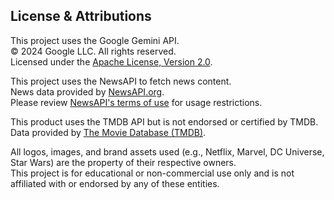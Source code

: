 

## License & Attributions

This project uses the Google Gemini API.  
© 2024 Google LLC. All rights reserved.  
Licensed under the [Apache License, Version 2.0](http://www.apache.org/licenses/LICENSE-2.0).

This project uses the NewsAPI to fetch news content.  
News data provided by [NewsAPI.org](https://newsapi.org).  
Please review [NewsAPI's terms of use](https://newsapi.org/terms) for usage restrictions.

This product uses the TMDB API but is not endorsed or certified by TMDB.  
Data provided by [The Movie Database (TMDB)](https://www.themoviedb.org/).

All logos, images, and brand assets used (e.g., Netflix, Marvel, DC Universe, Star Wars) are the property of their respective owners.  
This project is for educational or non-commercial use only and is not affiliated with or endorsed by any of these entities.
